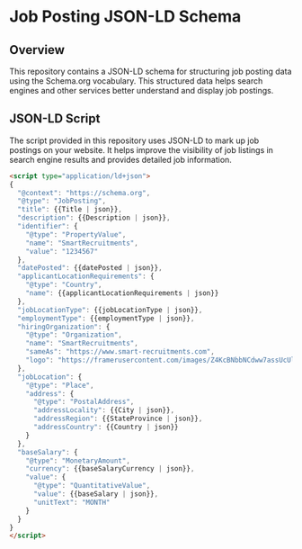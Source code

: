 # Job Posting JSON-LD Schema

## Overview

This repository contains a JSON-LD schema for structuring job posting data using the Schema.org vocabulary. This structured data helps search engines and other services better understand and display job postings.

## JSON-LD Script

The script provided in this repository uses JSON-LD to mark up job postings on your website. It helps improve the visibility of job listings in search engine results and provides detailed job information.

```html
<script type="application/ld+json">
{
  "@context": "https://schema.org",
  "@type": "JobPosting",
  "title": {{Title | json}},
  "description": {{Description | json}},
  "identifier": {
    "@type": "PropertyValue",
    "name": "SmartRecruitments",
    "value": "1234567"
  },
  "datePosted": {{datePosted | json}},
  "applicantLocationRequirements": {
    "@type": "Country",
    "name": {{applicantLocationRequirements | json}}
  },
  "jobLocationType": {{jobLocationType | json}},
  "employmentType": {{employmentType | json}},
  "hiringOrganization": {
    "@type": "Organization",
    "name": "SmartRecruitments",
    "sameAs": "https://www.smart-recruitments.com",
    "logo": "https://framerusercontent.com/images/Z4KcBNbbNCdww7assUcUlcOHMz4.png?scale-down-to=512"
  },   
  "jobLocation": {
    "@type": "Place",
    "address": {
      "@type": "PostalAddress",
      "addressLocality": {{City | json}},
      "addressRegion": {{StateProvince | json}},
      "addressCountry": {{Country | json}}
    }
  },
  "baseSalary": {
    "@type": "MonetaryAmount",
    "currency": {{baseSalaryCurrency | json}},
    "value": {
      "@type": "QuantitativeValue",
      "value": {{baseSalary | json}},
      "unitText": "MONTH"
    }
  }
}
</script>
